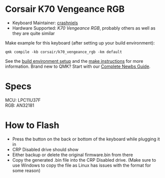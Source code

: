# Corsair K70 Vengeance RGB

* Keyboard Maintainer: [crashniels](https://github.com/crashniels)
* Hardware Supported: *K70 Vengeance RGB*, probably others as well as they are quite similar

Make example for this keyboard (after setting up your build environment):

    qmk compile -kb corsair/k70_vengeance_rgb -km default

See the [build environment setup](https://docs.qmk.fm/#/getting_started_build_tools) and the [make instructions](https://docs.qmk.fm/#/getting_started_make_guide) for more information. Brand new to QMK? Start with our [Complete Newbs Guide](https://docs.qmk.fm/#/newbs).

# Specs
MCU: LPC11U37F  
RGB: AN32181

# How to Flash
* Press the button on the back or bottom of the keyboard while plugging it in
* CRP Disabled drive should show 
* Either backup or delete the original firmware.bin from there
* Copy the generated .bin file into the CRP Disabled drive. (Make sure to use Windows to copy the file as Linux has issues with the format for some reason)
